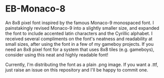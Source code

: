 # EB-Monaco-8

An 8x8 pixel font inspired by the famous Monaco-9 monospaced font. I painstakingly revised Monaco-9 into a slightly smaller size, and expanded the font to include accented latin characters and the Cyrillic alphabet. I received several compliments on the font's neatness and readability at small sizes, after using the font in a few of my gameboy projects. If you need an 8x8 pixel font for a system that uses 8x8 tiles (e.g. gameboys), consider using this neat and highly readable font!

Currently, I'm distributing the font as a plain .png image. If you want a .ttf, just raise an issue on this repository and I'll be happy to commit one.
